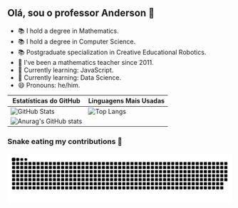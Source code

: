 ## Olá, sou o professor Anderson 👋

- 📚 I hold a degree in Mathematics.
- 📚 I hold a degree in Computer Science.
- 📚 Postgraduate specialization in Creative Educational Robotics.
- 🔭 I've been a mathematics teacher since 2011.
- 🌱 Currently learning: JavaScript.
- 🌱 Currently learning: Data Science.
- 😄 Pronouns: he/him.



| Estatísticas do GitHub | Linguagens Mais Usadas |
|-------------------------|------------------------|
| ![GitHub Stats](https://github-readme-stats.vercel.app/api?username=ProfAndersonAndrade&show_icons=true&theme=merko) | ![Top Langs](https://github-readme-stats.vercel.app/api/top-langs/?username=ProfAndersonAndrade&layout=compact&theme=merko) |
| ![Anurag's GitHub stats](https://github-readme-stats.vercel.app/api?username=ProfAndersonAndrade&show_icons=true&theme=merko&hide=issues,contribs&count_private=true)


### Snake eating my contributions 🐍
![Snake animation](https://raw.githubusercontent.com/ProfAndersonAndrade/ProfAndersonAndrade/output/github-snake.svg)


